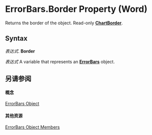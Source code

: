 
# ErrorBars.Border Property (Word)

Returns the border of the object. Read-only  **[ChartBorder](eea90670-c599-2ec8-5b7b-c946a4bcd638.md)**.


## Syntax

 _表达式_. **Border**

 _表达式_ A variable that represents an **[ErrorBars](33949dd1-48fd-9fff-0bec-1439b65d8e04.md)** object.


## 另请参阅


#### 概念


[ErrorBars Object](33949dd1-48fd-9fff-0bec-1439b65d8e04.md)
#### 其他资源


[ErrorBars Object Members](http://msdn.microsoft.com/library/ca98fe1a-4172-170b-f1db-b323d5c51898%28Office.15%29.aspx)